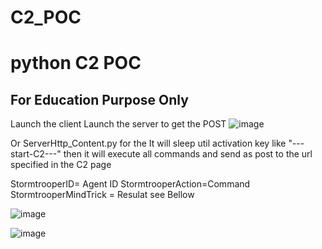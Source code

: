 # C2_POC
<h1>python C2 POC</h1>
<h2><b>For Education Purpose Only</b></h2>


Launch the client 
Launch the server to get the POST 
![image](https://user-images.githubusercontent.com/26183588/212196791-e5aee63e-e9dc-4d0b-ace8-cd7c8db2aa42.png)

Or ServerHttp_Content.py for the 
It will sleep util activation key like "---start-C2---"
then it will execute all commands and send as post to the url specified in the C2 page

StormtrooperID= Agent ID
StormtrooperAction=Command
StormtrooperMindTrick = Resulat
see Bellow


![image](https://user-images.githubusercontent.com/26183588/212195568-a64a7bc1-744a-4d06-8f5d-649363a49f9a.png)

![image](https://user-images.githubusercontent.com/26183588/212196315-615fb227-2860-4654-abd0-110a620f3e2a.png)
